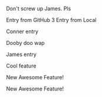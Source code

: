 Don't screw up James. Pls

Entry from GitHub 3
Entry from Local

Conner entry

Dooby doo wap

James entry

Cool feature

New Awesome Feature!


New Awesome Feature!

